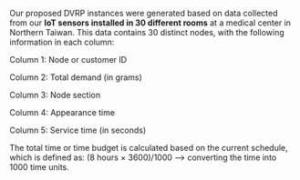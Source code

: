 Our proposed DVRP instances were generated based on data collected from our **IoT sensors installed in 30 different rooms** at a medical center in Northern Taiwan. 
This data contains 30 distinct nodes, with the following information in each column:


Column 1: Node or customer ID

Column 2: Total demand (in grams)

Column 3: Node section

Column 4: Appearance time

Column 5: Service time (in seconds)


The total time or time budget is calculated based on the current schedule, which is defined as:
(8 hours × 3600)/1000 --> converting the time into 1000 time units.
